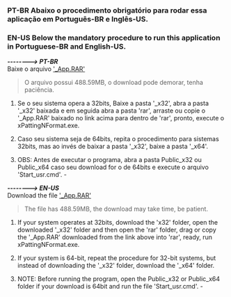 ### PT-BR Abaixo o procedimento obrigatório para rodar essa aplicação em Português-BR e Inglês-US. ###
### EN-US Below the mandatory procedure to run this application in Portuguese-BR and English-US. ### 

**_--------> PT-BR_**  
Baixe o arquivo ['_App.RAR'](https://www.mediafire.com/file/gy070hhrnpv5en7/_App.rar/file)  
> O arquivo possui 488.59MB, o download pode demorar, tenha paciência.

1. Se o seu sistema opera a 32bits, Baixe a pasta '_x32', abra a pasta '_x32' baixada e em seguida abra a pasta 'rar',
arraste ou copie o '_App.RAR' baixado no link acima para dentro de 'rar', pronto, execute o xPattingNFormat.exe.

2. Caso seu sistema seja de 64bits, repita o procedimento para sistemas 32bits, mas ao invés de baixar a pasta '_x32',
baixe a pasta '_x64'.

3. OBS: Antes de executar o programa, 
     abra a pasta Public_x32 ou Public_x64 caso seu download for o de 64bits  e execute o arquivo 'Start_usr.cmd'. -    
  

**_--------> EN-US_**  
Download the file ['_App.RAR'](https://www.mediafire.com/file/gy070hhrnpv5en7/_App.rar/file)  
> The file has 488.59MB, the download may take time, be patient.  

1. If your system operates at 32bits, download the 'x32' folder, open the downloaded '_x32' folder and then open the 'rar' folder,
drag or copy the '_App.RAR' downloaded from the link above into 'rar', ready, run xPattingNFormat.exe.


2. If your system is 64-bit, repeat the procedure for 32-bit systems, but instead of downloading the '_x32' folder,
download the '_x64' folder.

3. NOTE: Before running the program,
      open the Public_x32 or Public_x64 folder if your download is 64bit and run the file 'Start_usr.cmd'. -  
  
